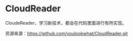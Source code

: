 # CloudReader

CloudeReader，学习新技术，都会在代码里面进行有所实现。


资源来源：https://github.com/youlookwhat/CloudReader.git



